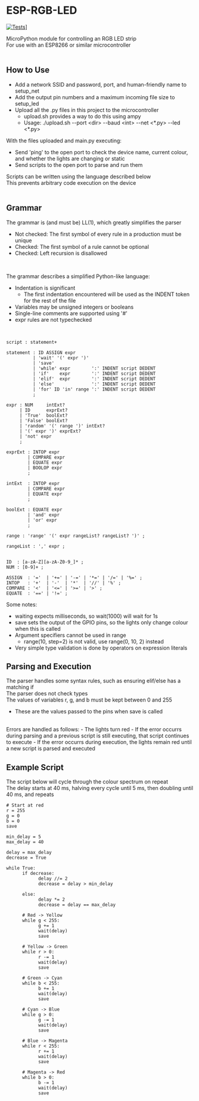 # ESP-RGB-LED
[![Tests](https://github.com/Sean-AP/ESP-RGB-LED/actions/workflows/main.yml/badge.svg)](https://github.com/Sean-AP/ESP-RGB-LED/actions/workflows/main.yml)]

MicroPython module for controlling an RGB LED strip <br>
For use with an ESP8266 or similar microcontroller <br>
<br>

## How to Use
- Add a network SSID and password, port, and human-friendly name to setup_net
- Add the output pin numbers and a maximum incoming file size to setup_led
- Upload all the .py files in this project to the microcontroller
  - upload.sh provides a way to do this using ampy
  - Usage: ./upload.sh --port \<dir> --baud \<int> --net \<\*.py> --led \<\*.py> 

With the files uploaded and main.py executing:
- Send 'ping' to the open port to check the device name, current colour, and whether the lights are changing or static
- Send scripts to the open port to parse and run them

Scripts can be written using the language described below <br>
This prevents arbitrary code execution on the device <br>
<br>

## Grammar
The grammar is (and must be) LL(1), which greatly simplifies the parser
- Not checked: The first symbol of every rule in a production must be unique
- Checked: The first symbol of a rule cannot be optional
- Checked: Left recursion is disallowed
<br>

The grammar describes a simplified Python-like language:
- Indentation is significant 
  - The first indentation encountered will be used as the INDENT token for the rest of the file
- Variables may be unsigned integers or booleans
- Single-line comments are supported using '#'
- expr rules are not typechecked
<br>

```
script : statement+

statement : ID ASSIGN expr
          | 'wait' '(' expr ')'
          | 'save'
          | 'while' expr        ':' INDENT script DEDENT
          | 'if'    expr        ':' INDENT script DEDENT
          | 'elif'  expr        ':' INDENT script DEDENT
          | 'else'              ':' INDENT script DEDENT
          | 'for' ID 'in' range ':' INDENT script DEDENT
          ;

expr : NUM     intExt?
     | ID      exprExt?
     | 'True'  boolExt?
     | 'False' boolExt?
     | 'random' '(' range ')' intExt?
     | '(' expr ')' exprExt?
     | 'not' expr
     ;

exprExt : INTOP expr
        | COMPARE expr
        | EQUATE expr
        | BOOLOP expr
        ;

intExt  : INTOP expr
        | COMPARE expr
        | EQUATE expr
        ;

boolExt : EQUATE expr
        | 'and' expr
        | 'or' expr
        ;

range : 'range' '(' expr rangeList? rangeList? ')' ;

rangeList : ',' expr ;


ID  : [a-zA-Z][a-zA-Z0-9_]* ;
NUM : [0-9]+ ;

ASSIGN  : '='  | '+=' | '-=' | '*=' | '/=' | '%=' ;
INTOP   : '+'  | '-'  | '*'  | '//' | '%' ;
COMPARE : '<'  | '<=' | '>=' | '>' ; 
EQUATE  : '==' | '!=' ;
```

Some notes:
- waiting expects milliseconds, so wait(1000) will wait for 1s
- save sets the output of the GPIO pins, so the lights only change colour when this is called
- Argument specifiers cannot be used in range
  - range(10, step=2) is not valid, use range(0, 10, 2) instead
- Very simple type validation is done by operators on expression literals 

## Parsing and Execution
The parser handles some syntax rules, such as ensuring elif/else has a matching if <br>
The parser does not check types <br>
The values of variables r, g, and b must be kept between 0 and 255 
- These are the values passed to the pins when save is called 
<br>
Errors are handled as follows:
- The lights turn red
- If the error occurrs during parsing and a previous script is still executing, that script continues to execute
- If the error occurrs during execution, the lights remain red until a new script is parsed and executed
<br>

## Example Script
The script below will cycle through the colour spectrum on repeat <br>
The delay starts at 40 ms, halving every cycle until 5 ms, then doubling until 40 ms, and repeats <br>

```
# Start at red
r = 255
g = 0
b = 0
save

min_delay = 5
max_delay = 40

delay = max_delay
decrease = True

while True:
      if decrease:
            delay //= 2
            decrease = delay > min_delay

      else:
            delay *= 2
            decrease = delay == max_delay

      # Red -> Yellow
      while g < 255:
            g += 1
            wait(delay)
            save

      # Yellow -> Green
      while r > 0:
            r -= 1
            wait(delay)
            save

      # Green -> Cyan
      while b < 255:
            b += 1
            wait(delay)
            save

      # Cyan -> Blue
      while g > 0:
            g -= 1
            wait(delay)
            save

      # Blue -> Magenta
      while r < 255:
            r += 1
            wait(delay)
            save

      # Magenta -> Red
      while b > 0:
            b -= 1
            wait(delay)
            save
```